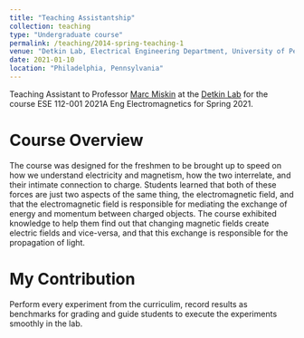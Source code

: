 ```yaml
---
title: "Teaching Assistantship"
collection: teaching
type: "Undergraduate course"
permalink: /teaching/2014-spring-teaching-1
venue: "Detkin Lab, Electrical Engineering Department, University of Pennsylvania"
date: 2021-01-10
location: "Philadelphia, Pennsylvania"
---
```


Teaching Assistant to Professor [Marc Miskin](https://www.seas.upenn.edu/~mmiskin/) at the [Detkin Lab](https://detkin.ese.upenn.edu/) for the course ESE 112-001 2021A Eng Electromagnetics for Spring 2021.

Course Overview
======
The course was designed for the freshmen to be brought up to speed on how we understand electricity and magnetism, how the two interrelate, and their intimate connection to charge.  Students learned that both of these forces are just two aspects of the same thing, the electromagnetic field, and that the electromagnetic field is responsible for mediating the exchange of energy and momentum between charged objects. The course exhibited knowledge to help them find out that changing magnetic fields create electric fields and vice-versa, and that this exchange is responsible for the propagation of light.

My Contribution
======
Perform every experiment from the curriculim, record results as benchmarks for grading and guide students to execute the experiments smoothly in the lab.
